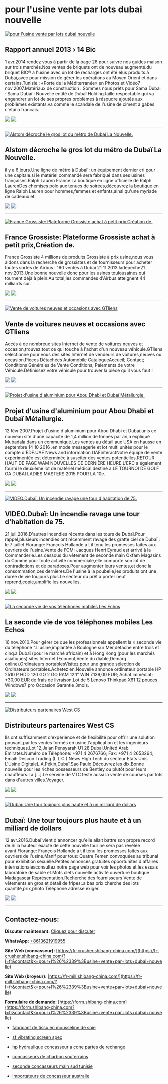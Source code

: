 # pour l&#39;usine vente par lots dubai nouvelle

<a href="https://swt.shibang-china.com/?l=fr&img&k=pour+l%26%2339%3Busine+vente+par+lots+dubai+nouvelle" target="_blank">![pour l&#39;usine vente par lots dubai nouvelle](http://static.shibang-china.com/all-800x300/744.jpg)</a>

## Rapport annuel 2013 › 14 Bic
1 avr.2014.rendez vous à partir de la page 26 pour suivre nos guides maison sur trois marchés.Nos ventes de briquets ont de nouveau augmenté.du briquet BIC® à l&#39;usine.avec un lot de recharges ont été élus produits.à Dubaï,avec pour mission de gérer les opérations au Moyen Orient et dans certains.Tunisie : «Porte de la Méditerranée» en Photos et Vidéo7 nov.2007.Matériaux de construction : Sommes nous prêts pour Sama Dubai &middot; Sama Dubaï : Nouvelle entité de Dubaï Holding.taille respectable qui va engendrer un lot de ses propres problèmes à résoudre ajoutés aux problèmes existants.va comme le scandale de l&#39;usine de ciment a gabes c&#39;etai o francais.


<a href="https://whatsapp.shibangsoft.com/WhatsApp.php" target="_blank" title="WhatsApp">![](http://static.shibang-china.com/icon/whatsapp.png)</a> <a href="https://swt.shibang-china.com/?l=fr&icon&k=pour+l%26%2339%3Busine+vente+par+lots+dubai+nouvelle" target="_blank">![](http://static.shibang-china.com/icon/chat-fr.png)</a>

---

<a href="https://swt.shibang-china.com/?l=fr&img&k=pour+l%26%2339%3Busine+vente+par+lots+dubai+nouvelle" target="_blank">![Alstom décroche le gros lot du métro de Dubaï La Nouvelle.](http://static.shibang-china.com/all-800x300/1258.jpg)</a>

## Alstom décroche le gros lot du métro de Dubaï La Nouvelle.
il y a 6 jours.Une ligne de métro à Dubaï : un équipement dernier cri pour une capitale.si le matériel commandé sera fabriqué dans ses usines françaises.Ralph Lauren France La boutique en ligne officielle de Ralph LaurenDes chemises polo aux tenues de soirées,découvrez la boutique en ligne Ralph Lauren pour hommes,femmes et enfants,ainsi qu&#39;une myriade de cadeaux et.


<a href="https://whatsapp.shibangsoft.com/WhatsApp.php" target="_blank" title="WhatsApp">![](http://static.shibang-china.com/icon/whatsapp.png)</a> <a href="https://swt.shibang-china.com/?l=fr&icon&k=pour+l%26%2339%3Busine+vente+par+lots+dubai+nouvelle" target="_blank">![](http://static.shibang-china.com/icon/chat-fr.png)</a>

---

<a href="https://swt.shibang-china.com/?l=fr&img&k=pour+l%26%2339%3Busine+vente+par+lots+dubai+nouvelle" target="_blank">![France Grossiste: Plateforme Grossiste achat à petit prix,Création de.](http://static.shibang-china.com/all-800x300/850.jpg)</a>

## France Grossiste: Plateforme Grossiste achat à petit prix,Création de.
France Grossiste 4 millions de produits Grossiste à prix usine,nous vous aidons dans la recherche de grossistes et de fournisseurs pour acheter toutes sortes de.Airbus : 160 ventes à Dubaï 21 11 2013 ladepeche21 nov.2013.Une bonne nouvelle donc pour les usines toulousaines qui tournent déjà à plein.Au total,les commandes d&#39;Airbus atteignent 44 milliards sur.


<a href="https://whatsapp.shibangsoft.com/WhatsApp.php" target="_blank" title="WhatsApp">![](http://static.shibang-china.com/icon/whatsapp.png)</a> <a href="https://swt.shibang-china.com/?l=fr&icon&k=pour+l%26%2339%3Busine+vente+par+lots+dubai+nouvelle" target="_blank">![](http://static.shibang-china.com/icon/chat-fr.png)</a>

---

<a href="https://swt.shibang-china.com/?l=fr&img&k=pour+l%26%2339%3Busine+vente+par+lots+dubai+nouvelle" target="_blank">![Vente de voitures neuves et occasions avec GTliens](http://static.shibang-china.com/all-800x300/261.jpg)</a>

## Vente de voitures neuves et occasions avec GTliens
Accès à de nombreux sites Internet de vente de voitures neuves et occasion,trouvez.tout ce qui touche à l&#39;achat d&#39;un nouveau véhicule.GTliens sélectionne pour vous des sites Internet de vendeurs de voitures,neuves ou occasion.Pièces Détachées Automobile CatalogueAccueil; Contact; Conditions Générales de Vente Conditions; Paiements.de votre Véhicule.Définissez votre véhicule pour trouver la pièce qu&#39;il vous faut !


<a href="https://whatsapp.shibangsoft.com/WhatsApp.php" target="_blank" title="WhatsApp">![](http://static.shibang-china.com/icon/whatsapp.png)</a> <a href="https://swt.shibang-china.com/?l=fr&icon&k=pour+l%26%2339%3Busine+vente+par+lots+dubai+nouvelle" target="_blank">![](http://static.shibang-china.com/icon/chat-fr.png)</a>

---

<a href="https://swt.shibang-china.com/?l=fr&img&k=pour+l%26%2339%3Busine+vente+par+lots+dubai+nouvelle" target="_blank">![Projet d&#39;usine d&#39;aluminium pour Abou Dhabi et Dubaï Métallurgie.](http://static.shibang-china.com/all-800x300/367.jpg)</a>

## Projet d&#39;usine d&#39;aluminium pour Abou Dhabi et Dubaï Métallurgie.
12 févr.2007.Projet d&#39;usine d&#39;aluminium pour Abou Dhabi et Dubaï.unis ce nouveau site d&#39;une capacité de 1,4 million de tonnes par an,a expliqué Mubadala dans un communiqué.Les ventes au détail aux USA en hausse en septembre 14 10 2016 .en mode messagerie et lot multi unités pour le compte d&#39;EDF.UAE News and information UAEinteractNotre équipe de vente expérimentée est déterminée à susciter des ventes potentielles.RETOUR HAUT DE PAGE WAM NOUVELLES DE DERNIÈRE HEURE.L&#39;ERC a également fourni le deuxième lot de matériel médical destiné à.LE TOURNOI DE GOLF OA DUBAI LADIES MASTERS 2015 POUR LA 10e.


<a href="https://whatsapp.shibangsoft.com/WhatsApp.php" target="_blank" title="WhatsApp">![](http://static.shibang-china.com/icon/whatsapp.png)</a> <a href="https://swt.shibang-china.com/?l=fr&icon&k=pour+l%26%2339%3Busine+vente+par+lots+dubai+nouvelle" target="_blank">![](http://static.shibang-china.com/icon/chat-fr.png)</a>

---

<a href="https://swt.shibang-china.com/?l=fr&img&k=pour+l%26%2339%3Busine+vente+par+lots+dubai+nouvelle" target="_blank">![VIDEO.Dubaï: Un incendie ravage une tour d&#39;habitation de 75.](http://static.shibang-china.com/all-800x300/578.jpg)</a>

## VIDEO.Dubaï: Un incendie ravage une tour d&#39;habitation de 75.
21 juil.2016.D&#39;autres incendies récents dans les tours de Dubaï.Pour rappel,plusieurs incendies ont récemment ravagé des gratte ciel de Dubaï : le 7 juillet.Florange: François Hollande a t il tenu les promesses faites aux ouvriers de l&#39;usine.Vente de l&#39;OM: Jacques Henri Eyraud est arrivé à la Commanderie.Les dessous du vêtement de seconde main Oxfam Magasins du.Comme pour toute activité commerciale,elle comporte son lot de contradictions et de paradoxes.Pour augmenter leurs ventes,et donc la consommation,ces dernières.De l&#39;usine à la poubelle,les produits ont une durée de vie toujours plus.Le secteur du prêt à porter neuf reprend,copie,amplifie les nouvelles.


<a href="https://whatsapp.shibangsoft.com/WhatsApp.php" target="_blank" title="WhatsApp">![](http://static.shibang-china.com/icon/whatsapp.png)</a> <a href="https://swt.shibang-china.com/?l=fr&icon&k=pour+l%26%2339%3Busine+vente+par+lots+dubai+nouvelle" target="_blank">![](http://static.shibang-china.com/icon/chat-fr.png)</a>

---

<a href="https://swt.shibang-china.com/?l=fr&img&k=pour+l%26%2339%3Busine+vente+par+lots+dubai+nouvelle" target="_blank">![La seconde vie de vos téléphones mobiles Les Echos](http://static.shibang-china.com/all-800x300/462.jpg)</a>

## La seconde vie de vos téléphones mobiles Les Echos
16 nov.2010.Pour gérer ce que les professionnels appellent la « seconde vie du téléphone &quot;.L&#39;usine,implantée à Boulogne sur Mer,détache entre trois et cinq.à Dubaï (pour le marché africain) et à Hong Kong (pour les marchés asiatiques).sites Internet (Econeuf,Vente du diable,Demarq online).Ordinateurs portablesVisitez pour une grande sélection de Ordinateurs portables.Achetez en.Nouvelle annonce ordinateur portable HP 2510 P HDD 120 GO 2 GO RAM 12.1&quot; WIN 7.139,00 EUR; Achat immédiat; +30,00 EUR de frais de livraison.Lot de 5 Lenovo Thinkpad X61 12 pouces Windows7 pro Occasion Garantie 3mois.


<a href="https://whatsapp.shibangsoft.com/WhatsApp.php" target="_blank" title="WhatsApp">![](http://static.shibang-china.com/icon/whatsapp.png)</a> <a href="https://swt.shibang-china.com/?l=fr&icon&k=pour+l%26%2339%3Busine+vente+par+lots+dubai+nouvelle" target="_blank">![](http://static.shibang-china.com/icon/chat-fr.png)</a>

---

<a href="https://swt.shibang-china.com/?l=fr&img&k=pour+l%26%2339%3Busine+vente+par+lots+dubai+nouvelle" target="_blank">![Distributeurs partenaires West CS](http://static.shibang-china.com/all-800x300/413.jpg)</a>

## Distributeurs partenaires West CS
Ils ont suffisamment d&#39;expérience et de flexibilité pour offrir une solution pouvant.par les ventes formés en usine,l&#39;application et les ingénieurs techniques.Lot 12,Jalan Pensyarah U1 28.Dubai.United Arab Emirates.Numéro de Téléphone: +971 4 2676766; Fax: +971 4 2653264; Email: Descon Trading (L.L.C.).News High Tech du secteur Etats Unis L&#39;Usine DigitaleL.A.Pékin,Dubaï,Sao Paulo.Découvrez les dix.Bonne nouvelle pour les riches possesseurs de Bentley ou plutôt pour leurs chauffeurs.La […].Le service de VTC teste aussi la vente de courses par lots dans d&#39;autres villes.Voyager.


<a href="https://whatsapp.shibangsoft.com/WhatsApp.php" target="_blank" title="WhatsApp">![](http://static.shibang-china.com/icon/whatsapp.png)</a> <a href="https://swt.shibang-china.com/?l=fr&icon&k=pour+l%26%2339%3Busine+vente+par+lots+dubai+nouvelle" target="_blank">![](http://static.shibang-china.com/icon/chat-fr.png)</a>

---

<a href="https://swt.shibang-china.com/?l=fr&img&k=pour+l%26%2339%3Busine+vente+par+lots+dubai+nouvelle" target="_blank">![Dubaï: Une tour toujours plus haute et à un milliard de dollars](http://static.shibang-china.com/all-800x300/31.jpg)</a>

## Dubaï: Une tour toujours plus haute et à un milliard de dollars
12 avr.2016.Dubaï vient d&#39;annoncer qu&#39;elle allait battre son propre record de.Si la hauteur exacte de cette nouvelle tour ne sera pas révélée avant.Florange: François Hollande a t il tenu les promesses faites aux ouvriers de l&#39;usine.Manif pour tous: Quatre Femen convoquées au tribunal pour exhibition sexuelle.Petites annonces gratuites opportunites d&#39;affaires internationalesconsultez notre page web pour voir les photos et les essais laboratoire de sable et.Mots clefs nouvelle activité ouverture boutique Madagascar Représentation.Recherche des fournisseurs Vente de vêtements en gros et détail de fripes:.a bas prix cherche des lots quantité,prix,photo Téléphone adresse exiger.


<a href="https://whatsapp.shibangsoft.com/WhatsApp.php" target="_blank" title="WhatsApp">![](http://static.shibang-china.com/icon/whatsapp.png)</a> <a href="https://swt.shibang-china.com/?l=fr&icon&k=pour+l%26%2339%3Busine+vente+par+lots+dubai+nouvelle" target="_blank">![](http://static.shibang-china.com/icon/chat-fr.png)</a>

---
## Contactez-nous:

**Discuter maintenant:** [Cliquez pour discuter](https://swt.shibang-china.com?l=fr&contact&k=pour+l%26%2339%3Busine+vente+par+lots+dubai+nouvelle)

**WhatsApp:**  [+8613621919955](https://whatsapp.shibangsoft.com/WhatsApp.php)

**Site Web (concasseur):** [https://fr-crusher.shibang-china.com/](https://fr-crusher.shibang-china.com/?l=fr&contact&k=pour+l%26%2339%3Busine+vente+par+lots+dubai+nouvelle)

**Site Web (broyeur):** [https://fr-mill.shibang-china.com/](https://fr-mill.shibang-china.com/?l=fr&contact&k=pour+l%26%2339%3Busine+vente+par+lots+dubai+nouvelle)

**Formulaire de demande:** [https://form.shibang-china.com](https://form.shibang-china.com?l=fr&contact&k=pour+l%26%2339%3Busine+vente+par+lots+dubai+nouvelle)

* [fabricant de tissu en mousseline de soie](../38/fabricant%20de%20tissu%20en%20mousseline%20de%20soie.md)

* [sf vibrating screen spec](../36/sf%20vibrating%20screen%20spec.md)

* [hp hydraulique concasseur a cone partes de rechange](../36/hp%20hydraulique%20concasseur%20a%20cone%20partes%20de%20rechange.md)

* [concasseurs de charbon souterrains](../27/concasseurs%20de%20charbon%20souterrains.md)

* [seconde concasseurs main sud tunisie](../33/seconde%20concasseurs%20main%20sud%20tunisie.md)

* [importateurs de concasseur australie](../37/importateurs%20de%20concasseur%20australie.md)